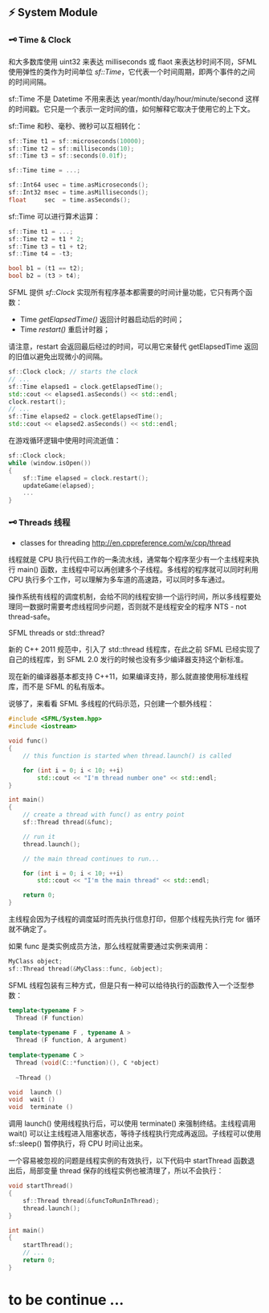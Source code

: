 ## ⚡ System Module

### 🗝 Time & Clock

和大多数库使用 uint32 来表达 milliseconds 或 flaot 来表达秒时间不同，SFML 使用弹性的类作为时间单位 *sf::Time*，它代表一个时间周期，即两个事件的之间的时间间隔。

sf::Time 不是 Datetime 不用来表达 year/month/day/hour/minute/second 这样的时间戳。它只是一个表示一定时间的值，如何解释它取决于使用它的上下文。

sf::Time 和秒、毫秒、微秒可以互相转化：

```cpp
sf::Time t1 = sf::microseconds(10000);
sf::Time t2 = sf::milliseconds(10);
sf::Time t3 = sf::seconds(0.01f);

sf::Time time = ...;

sf::Int64 usec = time.asMicroseconds();
sf::Int32 msec = time.asMilliseconds();
float     sec  = time.asSeconds();
```

sf::Time 可以进行算术运算：

```cpp
sf::Time t1 = ...;
sf::Time t2 = t1 * 2;
sf::Time t3 = t1 + t2;
sf::Time t4 = -t3;

bool b1 = (t1 == t2);
bool b2 = (t3 > t4);
```

SFML 提供 *sf::Clock* 实现所有程序基本都需要的时间计量功能，它只有两个函数：

- Time *getElapsedTime()* 返回计时器启动后的时间；
- Time *restart()* 重启计时器；

请注意，restart 会返回最后经过的时间，可以用它来替代 getElapsedTime 返回的旧值以避免出现微小的间隔。

```cpp
sf::Clock clock; // starts the clock
// ...
sf::Time elapsed1 = clock.getElapsedTime();
std::cout << elapsed1.asSeconds() << std::endl;
clock.restart();
// ...
sf::Time elapsed2 = clock.getElapsedTime();
std::cout << elapsed2.asSeconds() << std::endl;
```

在游戏循环逻辑中使用时间流逝值：

```cpp
sf::Clock clock;
while (window.isOpen())
{
    sf::Time elapsed = clock.restart();
    updateGame(elapsed);
    ...
}
```

### 🗝 Threads 线程
- classes for threading  http://en.cppreference.com/w/cpp/thread

线程就是 CPU 执行代码工作的一条流水线，通常每个程序至少有一个主线程来执行 main() 函数，主线程中可以再创建多个子线程。多线程的程序就可以同时利用 CPU 执行多个工作，可以理解为多车道的高速路，可以同时多车通过。

操作系统有线程的调度机制，会给不同的线程安排一个运行时间，所以多线程要处理同一数据时需要考虑线程同步问题，否则就不是线程安全的程序 NTS - not thread-safe。

SFML threads or std::thread?

新的 C++ 2011 规范中，引入了 std::thread 线程库，在此之前 SFML 已经实现了自己的线程库，到 SFML 2.0 发行的时候也没有多少编译器支持这个新标准。

现在新的编译器基本都支持 C++11，如果编译支持，那么就直接使用标准线程库，而不是 SFML 的私有版本。

说够了，来看看 SFML 多线程的代码示范，只创建一个额外线程：

```cpp
#include <SFML/System.hpp>
#include <iostream>

void func()
{
    // this function is started when thread.launch() is called

    for (int i = 0; i < 10; ++i)
        std::cout << "I'm thread number one" << std::endl;
}

int main()
{
    // create a thread with func() as entry point
    sf::Thread thread(&func);

    // run it
    thread.launch();

    // the main thread continues to run...

    for (int i = 0; i < 10; ++i)
        std::cout << "I'm the main thread" << std::endl;

    return 0;
}
```

主线程会因为子线程的调度延时而先执行信息打印，但那个线程先执行完 for 循环就不确定了。

如果 func 是类实例成员方法，那么线程就需要通过实例来调用：

```cpp
MyClass object;
sf::Thread thread(&MyClass::func, &object);
```

SFML 线程包装有三种方式，但是只有一种可以给待执行的函数传入一个泛型参数：

```cpp
template<typename F >  
  Thread (F function)  
  
template<typename F , typename A >  
  Thread (F function, A argument)  
  
template<typename C >  
  Thread (void(C::*function)(), C *object)  
  
  ~Thread () 

void  launch () 
void  wait () 
void  terminate ()  
```

调用 launch() 使用线程执行后，可以使用 terminate() 来强制终结。主线程调用 wait() 可以让主线程进入阻塞状态，等待子线程执行完成再返回。子线程可以使用 sf::sleep() 暂停执行，将 CPU 时间让出来。

一个容易被忽视的问题是线程实例的有效执行，以下代码中 startThread 函数退出后，局部变量 thread 保存的线程实例也被清理了，所以不会执行：

```cpp
void startThread()
{
    sf::Thread thread(&funcToRunInThread);
    thread.launch();
}

int main()
{
    startThread();
    // ...
    return 0;
}
```

# to be continue ...